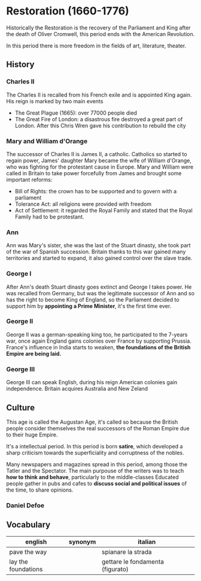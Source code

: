 # Restoration (1660-1776)
Historically the Restoration is the recovery of the Parliament and King after the death of Oliver Cromwell, this period ends with the American Revolution.
<!-- toc -->
In this period there is more freedom in the fields of art, literature, theater.

## History
### Charles II
The Charles II is recalled from his French exile and is appointed King again.
His reign is marked by two main events
* The Great Plague (1665): over 77000 people died
* The Great Fire of London: a disastrous fire destroyed a great part of London. After this Chris Wren gave his contribution to rebuild the city

### Mary and William d'Orange
The successor of Charles II is James II, a catholic. Catholics so started to regain power, James' daughter Mary became the wife of William d'Orange, who was fighting for the protestant cause in Europe.
Mary and William were called in Britain to take power forcefully from James and brought some important reforms:
* Bill of Rights: the crown has to be supported and to govern with a parliament
* Tolerance Act: all religions were provided with freedom
* Act of Settlement: it regarded the Royal Family and stated that the Royal Family had to be protestant.

### Ann
Ann was Mary's sister, she was the last of the Stuart dinasty, she took part of the war of Spanish succession. Britain thanks to this war gained many territories and started to expand, it also gained control over the slave trade.

### George I
After Ann's death Stuart dinasty goes extinct and George I takes power. He was recalled from Germany, but was the legitimate successor of Ann and so has the right to become King of England, so the Parliament decided to support him by **appointing a Prime Minister**, it's the first time ever.

### George II
George II was a german-speaking king too, he participated to the 7-years war, once again England gains colonies over France by supporting Prussia.
France's influence in India starts to weaken, **the foundations of the British Empire are being laid.**

### George III
George III can speak English, during his reign American colonies gain independence.
Britain acquires Australia and New Zeland

## Culture
This age is called the Augustan Age, it's called so because the British people consider themselves the real successors of the Roman Empire due to their huge Empire.

It's a intellectual period.
In this period is born **satire**, which developed a sharp criticism towards the superficiality and corruptness of the nobles.

Many newspapers and magazines spread in this period, among those the Tatler and the Spectator.
The main purpouse of the writers was to teach **how to think and behave**, particularly to the middle-classes
Educated people gather in pubs and cafes to **discuss social and political issues** of the time, to share opinions.

### Daniel Defoe


## Vocabulary

| english | synonym | italian |
| --- | --- | --- |
| pave the way | | spianare la strada |
| lay the foundations | | gettare le fondamenta (figurato)|
